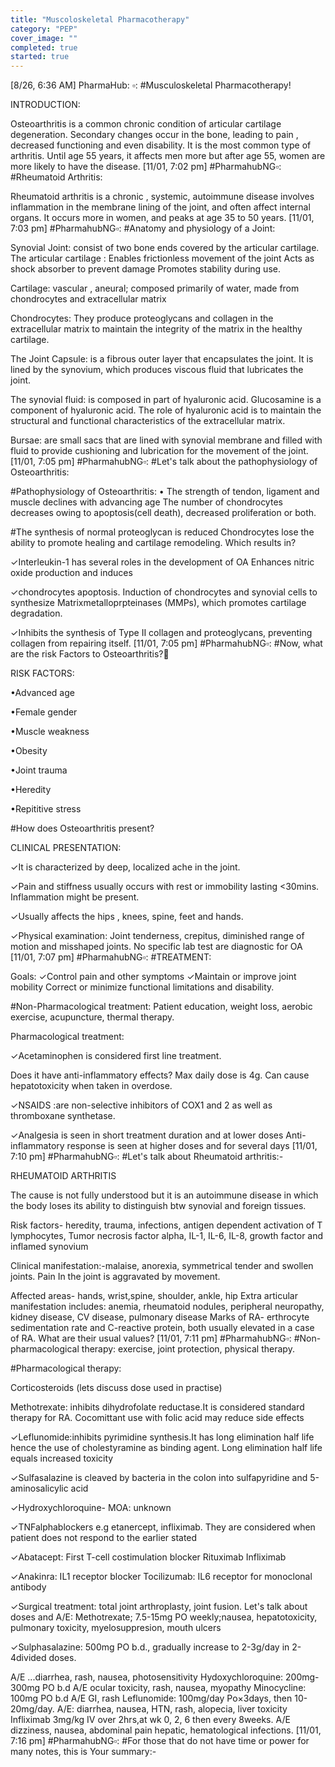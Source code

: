 ```yaml
---
title: "Muscoloskeletal Pharmacotherapy"
category: "PEP"
cover_image: ""
completed: true
started: true
---
```


[8/26, 6:36 AM] PharmaHub: ▫️: #Musculoskeletal Pharmacotherapy!

INTRODUCTION:

Osteoarthritis is a common chronic condition of articular cartilage degeneration. Secondary changes occur in the bone, leading to pain , decreased functioning and even disability.
It is the most common type of arthritis.
Until age 55 years, it affects men more but after age 55, women are more likely to have the disease.
[11/01, 7:02 pm] #PharmahubNG▫️: #Rheumatoid Arthritis:

Rheumatoid arthritis is a chronic , systemic, autoimmune disease involves inflammation in the membrane lining of the joint, and often affect internal organs.
It occurs more in women, and peaks at age 35 to 50 years.
[11/01, 7:03 pm] #PharmahubNG▫️: #Anatomy and physiology of a Joint:

Synovial Joint: consist of two bone ends
covered by the articular cartilage.
The articular cartilage :
Enables frictionless movement of the joint Acts as shock absorber to prevent
damage Promotes stability during use.

Cartilage: vascular , aneural; composed
primarily of water, made from
chondrocytes and extracellular matrix

Chondrocytes: They produce
proteoglycans and collagen in the extracellular matrix to maintain the integrity of the matrix in the healthy
cartilage.

The Joint Capsule: is a fibrous outer layer that encapsulates the joint. It is lined by the synovium, which produces viscous fluid that lubricates the joint.

The synovial fluid: is composed in part of hyaluronic acid.
Glucosamine is a component of hyaluronic acid. The role of hyaluronic acid is to maintain the structural and functional characteristics of
the extracellular matrix.

Bursae: are small sacs that are lined with synovial membrane and filled with fluid to provide cushioning and lubrication for the movement of the joint.
[11/01, 7:05 pm] #PharmahubNG▫️: #Let's talk about the pathophysiology of Osteoarthritis:

#Pathophysiology of Osteoarthritis:
•
The strength of tendon, ligament and muscle declines with advancing age The number of chondrocytes decreases owing to apoptosis(cell death), decreased proliferation or both.

#The synthesis of normal proteoglycan is reduced
Chondrocytes lose the ability to promote healing and cartilage remodeling. Which results in?

✓Interleukin-1 has several roles in the development of OA
Enhances nitric oxide production and induces

✓chondrocytes apoptosis.
Induction of chondrocytes and synovial cells to synthesize Matrixmetalloprpteinases
(MMPs), which promotes cartilage degradation.

✓Inhibits the synthesis of Type II collagen and proteoglycans, preventing collagen from repairing itself.
[11/01, 7:05 pm] #PharmahubNG▫️: #Now, what are the risk Factors to Osteoarthritis?🙊

RISK FACTORS:

•Advanced age

•Female gender

•Muscle weakness

•Obesity

•Joint trauma

•Heredity

•Repititive stress

#How does Osteoarthritis present?

CLINICAL PRESENTATION:

✓It is characterized by deep, localized ache in the joint.

✓Pain and stiffness usually occurs with rest or immobility lasting <30mins. Inflammation might be present.

✓Usually affects the hips , knees, spine, feet and hands.

✓Physical examination: Joint tenderness, crepitus, diminished range of motion and misshaped joints.
No specific lab test are diagnostic for OA
[11/01, 7:07 pm] #PharmahubNG▫️: #TREATMENT:

Goals:
✓Control pain and other symptoms
✓Maintain or improve joint mobility Correct or minimize functional limitations and disability.

#Non-Pharmacological treatment:
Patient education, weight loss, aerobic exercise, acupuncture, thermal therapy.

Pharmacological treatment:

✓Acetaminophen is considered first line treatment.

Does it have anti-inflammatory
effects?
Max daily dose is 4g. Can cause hepatotoxicity when taken in overdose.

✓NSAIDS :are non-selective inhibitors of COX1
and 2 as well as thromboxane synthetase.

✓Analgesia is seen in short treatment duration
and at lower doses Anti-inflammatory response is seen at higher doses and for several days
[11/01, 7:10 pm] #PharmahubNG▫️: #Let's talk about Rheumatoid arthritis:-

RHEUMATOID ARTHRITIS

The cause is not fully understood but it is an
autoimmune disease in which the body loses
its ability to distinguish btw synovial and foreign tissues.

Risk factors- heredity, trauma, infections,
antigen dependent activation of T lymphocytes, Tumor necrosis factor alpha,
IL-1, IL-6, IL-8, growth factor and inflamed synovium

Clinical manifestation:-malaise, anorexia, symmetrical tender and swollen joints. Pain In the joint is aggravated by movement.

Affected areas- hands, wrist,spine, shoulder, ankle, hip
Extra articular manifestation includes:
anemia, rheumatoid nodules, peripheral neuropathy, kidney disease, CV disease, pulmonary disease Marks of RA- erthrocyte sedimentation rate
and C-reactive protein, both usually elevated in a case of RA. What are their usual values?
[11/01, 7:11 pm] #PharmahubNG▫️: #Non-pharmacological therapy: exercise, joint protection, physical therapy.

#Pharmacological therapy:

Corticosteroids (lets discuss dose used in
practise)

Methotrexate: inhibits dihydrofolate reductase.It is considered standard therapy
for RA. Cocomittant use with folic acid may
reduce side effects

✓Leflunomide:inhibits pyrimidine synthesis.It
has long elimination half life hence the use of cholestyramine as binding agent. Long elimination half life equals increased toxicity

✓Sulfasalazine is cleaved by bacteria in the colon into sulfapyridine and 5-aminosalicylic acid

✓Hydroxychloroquine- MOA: unknown

✓TNFalphablockers e.g etanercept, infliximab.
They are considered when patient does not
respond to the earlier stated

✓Abatacept: First T-cell costimulation
blocker
Rituximab Infliximab

✓Anakinra: IL1 receptor blocker
Tocilizumab: IL6 receptor for monoclonal antibody

✓Surgical treatment: total joint arthroplasty, joint fusion.
Let's talk about doses and A/E:
Methotrexate; 7.5-15mg PO weekly;nausea,
hepatotoxicity, pulmonary toxicity, myelosuppresion, mouth ulcers

✓Sulphasalazine: 500mg PO b.d., gradually increase to 2-3g/day in 2-4divided doses.

A/E ...diarrhea, rash, nausea, photosensitivity
Hydoxychloroquine: 200mg-300mg PO b.d
A/E ocular toxicity, rash, nausea, myopathy
Minocycline: 100mg PO b.d A/E GI, rash
Leflunomide: 100mg/day Po×3days, then
10-20mg/day. A/E: diarrhea, nausea, HTN, rash,
alopecia, liver toxicity
Infliximab 3mg/kg IV over 2hrs,at wk 0, 2, 6
then every 8weeks. A/E dizziness, nausea,
abdominal pain hepatic, hematological
infections.
[11/01, 7:16 pm] #PharmahubNG▫️: #For those that do not have time or power for many notes, this is Your summary:-

